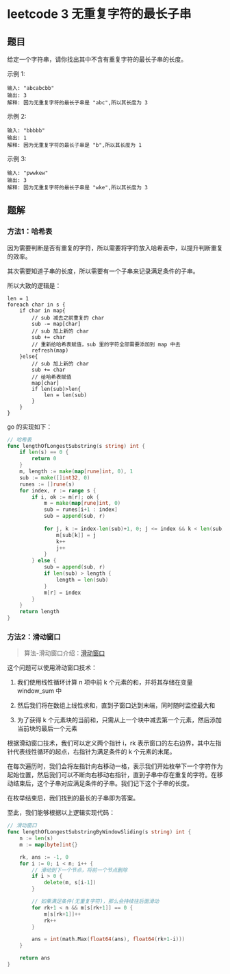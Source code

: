 # leetcode 3 无重复字符的最长子串

## 题目

给定一个字符串，请你找出其中不含有重复字符的最长子串的长度。

示例 1:

```text
输入: "abcabcbb"
输出: 3 
解释: 因为无重复字符的最长子串是 "abc",所以其长度为 3
```

示例 2:

```text
输入: "bbbbb"
输出: 1
解释: 因为无重复字符的最长子串是 "b",所以其长度为 1
```

示例 3:

```text
输入: "pwwkew"
输出: 3
解释: 因为无重复字符的最长子串是 "wke",所以其长度为 3
```

## 题解

### 方法1：哈希表

因为需要判断是否有重复的字符，所以需要将字符放入哈希表中，以提升判断重复的效率。

其次需要知道子串的长度，所以需要有一个子串来记录满足条件的子串。

所以大致的逻辑是：

```text
len = 1
foreach char in s {
    if char in map{
        // sub 减去之前重复的 char
        sub -= map[char]
        // sub 加上新的 char
        sub += char
        // 重新给哈希表赋值，sub 里的字符全部需要添加到 map 中去
        refresh(map)
    }else{
        // sub 加上新的 char
        sub += char
        // 给哈希表赋值
        map[char]
        if len(sub)>len{
            len = len(sub)
        }
    }
}
```

go 的实现如下：

```go
// 哈希表
func lengthOfLongestSubstring(s string) int {
    if len(s) == 0 {
        return 0
    }
    m, length := make(map[rune]int, 0), 1
    sub := make([]int32, 0)
    runes := []rune(s)
    for index, r := range s {
        if i, ok := m[r]; ok {
            m = make(map[rune]int, 0)
            sub = runes[i+1 : index]
            sub = append(sub, r)
    
            for j, k := index-len(sub)+1, 0; j <= index && k < len(sub); {
                m[sub[k]] = j
                k++
                j++
            }
        } else {
            sub = append(sub, r)
            if len(sub) > length {
                length = len(sub)
            }
            m[r] = index
        }
    }
    return length
}
```

### 方法2：滑动窗口

> 算法-滑动窗口介绍：[滑动窗口](/docs/算法-滑动窗口.md)

这个问题可以使用滑动窗口技术：

1. 我们使用线性循环计算 n 项中前 k 个元素的和，并将其存储在变量 window_sum 中

2. 然后我们将在数组上线性求和，直到子窗口达到末端，同时随时监控最大和

3. 为了获得 k 个元素块的当前和，只需从上一个块中减去第一个元素，然后添加当前块的最后一个元素

根据滑动窗口技术，我们可以定义两个指针 i，rk 表示窗口的左右边界，其中左指针代表线性循环的起点，右指针为满足条件的 k 个元素的末尾。

在每次遍历时，我们会将左指针向右移动一格，表示我们开始枚举下一个字符作为起始位置，然后我们可以不断向右移动右指针，直到子串中存在重复的字符。在移动结束后，这个子串对应满足条件的子串。我们记下这个子串的长度。

在枚举结束后，我们找到的最长的子串即为答案。

至此，我们能够根据以上逻辑实现代码：

```go
// 滑动窗口
func lengthOfLongestSubstringByWindowSliding(s string) int {
	n := len(s)
	m := map[byte]int{}

	rk, ans := -1, 0
	for i := 0; i < n; i++ {
		// 滑动到下一个节点，将前一个节点删除
		if i > 0 {
			delete(m, s[i-1])
		}

		// 如果满足条件(无重复字符)，那么会持续往后面滑动
		for rk+1 < n && m[s[rk+1]] == 0 {
			m[s[rk+1]]++
			rk++
		}

		ans = int(math.Max(float64(ans), float64(rk+1-i)))
	}

	return ans
}
```